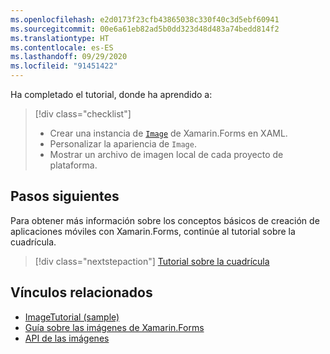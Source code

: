 ```yaml
---
ms.openlocfilehash: e2d0173f23cfb43865038c330f40c3d5ebf60941
ms.sourcegitcommit: 00e6a61eb82ad5b0dd323d48d483a74bedd814f2
ms.translationtype: HT
ms.contentlocale: es-ES
ms.lasthandoff: 09/29/2020
ms.locfileid: "91451422"
---
```

Ha completado el tutorial, donde ha aprendido a:

> [!div class="checklist"]
>
> - Crear una instancia de [`Image`](xref:Xamarin.Forms.Image) de Xamarin.Forms en XAML.
> - Personalizar la apariencia de `Image`.
> - Mostrar un archivo de imagen local de cada proyecto de plataforma.

## <a name="next-steps"></a>Pasos siguientes

Para obtener más información sobre los conceptos básicos de creación de aplicaciones móviles con Xamarin.Forms, continúe al tutorial sobre la cuadrícula.

> [!div class="nextstepaction"]
> [Tutorial sobre la cuadrícula](~/get-started/tutorials/grid/index.yml)

## <a name="related-links"></a>Vínculos relacionados

- [ImageTutorial (sample)](/samples/xamarin/xamarin-forms-samples/getstarted-tutorials-imagetutorial/)
- [Guía sobre las imágenes de Xamarin.Forms](~/xamarin-forms/user-interface/images.md)
- [API de las imágenes](xref:Xamarin.Forms.Image)